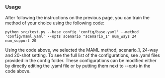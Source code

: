### Usage

After following the instructions on the previous page, you can train the method of your choice using the following code:

```
python src/test.py --base_config 'config/base.yaml' --method 'config/maml.yaml' --opts scenario "scenario_1" num_ways 24 num_support 20
```
Using the code above, we selected the MAML method, scenario_1, 24-way and 20-shot setting.
To see the full list of the configurations, see .yaml files provided in the config folder. These configurations can be modified either by directly editing the .yaml file or by putting them next to --opts in the code above.
